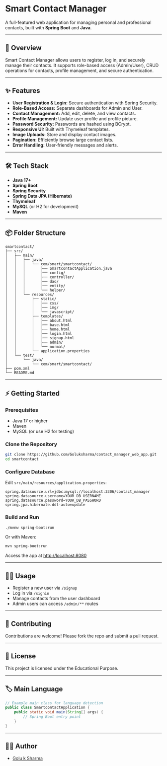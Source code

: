 # Smart Contact Manager

A full-featured web application for managing personal and professional contacts, built with **Spring Boot** and **Java**.

---

## 🚀 Overview

Smart Contact Manager allows users to register, log in, and securely manage their contacts. It supports role-based access (Admin/User), CRUD operations for contacts, profile management, and secure authentication.

---

## ✨ Features

- **User Registration & Login:** Secure authentication with Spring Security.
- **Role-Based Access:** Separate dashboards for Admin and User.
- **Contact Management:** Add, edit, delete, and view contacts.
- **Profile Management:** Update user profile and profile picture.
- **Password Security:** Passwords are hashed using BCrypt.
- **Responsive UI:** Built with Thymeleaf templates.
- **Image Uploads:** Store and display contact images.
- **Pagination:** Efficiently browse large contact lists.
- **Error Handling:** User-friendly messages and alerts.

---

## 🛠️ Tech Stack

- **Java 17+**
- **Spring Boot**
- **Spring Security**
- **Spring Data JPA (Hibernate)**
- **Thymeleaf**
- **MySQL** (or H2 for development)
- **Maven**

---

## 📦 Folder Structure

```text
smartcontact/
├── src/
│   ├── main/
│   │   ├── java/
│   │   │   └── com/smart/smartcontact/
│   │   │       ├── SmartcontactApplication.java
│   │   │       ├── config/
│   │   │       ├── controller/
│   │   │       ├── dao/
│   │   │       ├── entity/
│   │   │       └── helper/
│   │   └── resources/
│   │       ├── static/
│   │       │   ├── css/
│   │       │   ├── img/
│   │       │   └── javascript/
│   │       ├── templates/
│   │       │   ├── about.html
│   │       │   ├── base.html
│   │       │   ├── home.html
│   │       │   ├── login.html
│   │       │   ├── signup.html
│   │       │   ├── admin/
│   │       │   └── normal/
│   │       └── application.properties
│   └── test/
│       └── java/
│           └── com/smart/smartcontact/
├── pom.xml
└── README.md
```

---

## ⚡ Getting Started

### Prerequisites

- Java 17 or higher
- Maven
- MySQL (or use H2 for testing)

### Clone the Repository

```bash
git clone https://github.com/Goluksharma/contact_manager_web_app.git
cd smartcontact
```

### Configure Database

Edit `src/main/resources/application.properties`:

```properties
spring.datasource.url=jdbc:mysql://localhost:3306/contact_manager
spring.datasource.username=YOUR_DB_USERNAME
spring.datasource.password=YOUR_DB_PASSWORD
spring.jpa.hibernate.ddl-auto=update
```

### Build and Run

```bash
./mvnw spring-boot:run
```

Or with Maven:

```bash
mvn spring-boot:run
```

Access the app at [http://localhost:8080](http://localhost:8080)

---

## 🧑‍💻 Usage

- Register a new user via `/signup`
- Log in via `/signin`
- Manage contacts from the user dashboard
- Admin users can access `/admin/**` routes

---

## 📝 Contributing

Contributions are welcome! Please fork the repo and submit a pull request.

---

## 📄 License

This project is licensed under the Educational Purpose.

---

## 🏷️ Main Language

```java
// Example main class for language detection
public class SmartcontactApplication {
    public static void main(String[] args) {
        // Spring Boot entry point
    }
}
```

---

## 🙋‍♂️ Author

- [Golu k Sharma](https://www.linkedin.com/in/goluksharma/)
